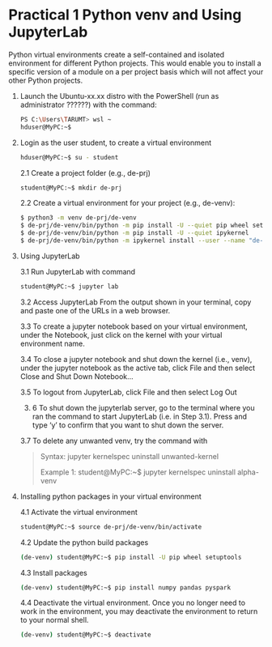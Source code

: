 # Practical 1 Python venv and Using JupyterLab

Python virtual environments create a self-contained and isolated environment for different Python projects. This would enable you to install a specific version of a module on a per project basis which will not affect your other Python projects.

 1. Launch the Ubuntu-xx.xx distro with the PowerShell (run as administrator ??????) with the command:
    ~~~bash
    PS C:\Users\TARUMT> wsl ~
    hduser@MyPC:~$ 
    ~~~

 2. Login as the user student, to create a virtual environment
    ~~~bash
    hduser@MyPC:~$ su - student
    ~~~
    
    2.1 Create a project folder (e.g., de-prj)
      ~~~bash
      student@MyPC:~$ mkdir de-prj
      ~~~

    2.2 Create a virtual environment for your project (e.g., de-venv):
      ~~~bash
      $ python3 -m venv de-prj/de-venv
      $ de-prj/de-venv/bin/python -m pip install -U --quiet pip wheel setuptools 
      $ de-prj/de-venv/bin/python -m pip install -U --quiet ipykernel
      $ de-prj/de-venv/bin/python -m ipykernel install --user --name "de-venv" --display-name  "de-venv"
      ~~~

3. Using JupyterLab

   3.1 Run JupyterLab with command
     ~~~bash
     student@MyPC:~$ jupyter lab
     ~~~

   3.2 Access JupyterLab
       From the output shown in your terminal, copy and paste one of the URLs in a web browser.

   3.3 To create a jupyter notebook based on your virtual environment, under the Notebook, just click on the kernel with your virtual environment name.

   3.4 To close a jupyter notebook and shut down the kernel (i.e., venv), under the jupyter notebook as the active tab, click File and then select Close and Shut Down Notebook…

   3.5 To logout from JupyterLab, click File and then select Log Out

   3. 6 To shut down the jupyterlab server, go to the terminal where you ran the command to start JupyterLab (i.e. in Step 3.1). Press <Ctrl><C> and type ‘y’ to confirm that you want to shut down the server.

   3.7 To delete any unwanted venv, try the command with 
   > Syntax: jupyter kernelspec uninstall unwanted-kernel
   > 
   > Example 1:
   > student@MyPC:~$ jupyter kernelspec uninstall alpha-venv
   > 

4. Installing python packages in your virtual environment

   4.1 Activate the virtual environment
      ~~~bash
      student@MyPC:~$ source de-prj/de-venv/bin/activate
      ~~~

   4.2 Update the python build packages
      ~~~bash
      (de-venv) student@MyPC:~$ pip install -U pip wheel setuptools
      ~~~
     
   4.3 Install packages
      ~~~bash
      (de-venv) student@MyPC:~$ pip install numpy pandas pyspark
      ~~~
      
   4.4 Deactivate the virtual environment. Once you no longer need to work in the environment, you may deactivate the environment to return to your normal shell.
      ~~~bash
      (de-venv) student@MyPC:~$ deactivate
      ~~~
